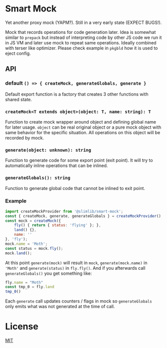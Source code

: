 # Smart Mock

Yet another proxy mock (YAPM?). Still in a very early state (EXPECT BUGS!).

Mock that records operations for code generation later. Idea is somewhat similar to `prepack` but instead of interpreting code by other JS code we run it in JS VM and later use mock to repeat same operations. Ideally combined with terser like optimizer. Please check example in `pkgbld` how it is used to eject config.

## API

### default `() => { createMock, generateGlobals, generate }`

Default export function is a factory that creates 3 other functions with shared state.

### `createMock<T extends object>(object: T, name: string): T`

Function to create mock wrapper around object and defining global name for later usage. `object` can be real original object or a pure mock object with same behavior for the specific situation. All operations on this object will be recorded by mock.

### `generate(object: unknown): string`

Function to generate code for some export point (exit point). It will try to automatically inline operations that can be inlined.

### `generateGlobals(): string`

Function to generate global code that cannot be inlined to exit point.

### Example

```javascript
import createMockProvider from '@slimlib/smart-mock';
const { createMock, generate, generateGlobals } = createMockProvider();
const mock = createMock({
    fly() { return { status: 'flying' }; },
    land() {},
    name: ''
}, 'fly');
mock.name = 'Moth';
const status = mock.fly();
mock.land();
```

At this point `generate(mock)` will result in `mock`, `generate(mock.name)` in `'Moth'` and `generate(status)` in `fly.fly()`. And if you afterwards call `generateGlobals()` you get something like:

```javascript
fly.name = "Moth"
const tmp_0 = fly.land
tmp_0()
```

Each `generate` call updates counters / flags in mock so `generateGlobals` only emits what was not generated at the time of call.

# License

[MIT](https://github.com/kshutkin/slimlib/blob/main/LICENSE)
